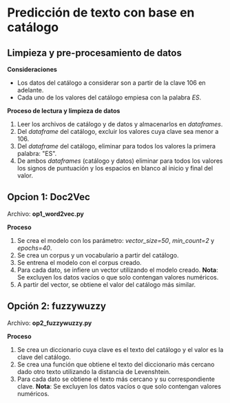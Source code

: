 # Predicción de texto con base en catálogo

## Limpieza y pre-procesamiento de datos

**Consideraciones**
- Los datos del catálogo a considerar son a partir de la clave 106 en adelante.
- Cada uno de los valores del catálogo empiesa con la palabra _ES_.

**Proceso de lectura y limpieza de datos**
1. Leer los archivos de catálogo y de datos y almacenarlos en _dataframes_.
2. Del _dataframe_ del catálogo, excluir los valores cuya clave sea menor a 106.
3. Del _dataframe_ del catálogo, eliminar para todos los valores la primera palabra: "ES".
4. De ambos _dataframes_ (catálogo y datos) eliminar para todos los valores los signos de puntuación y los espacios en blanco al inicio y final del valor.

## Opcion 1: Doc2Vec

Archivo: **op1_word2vec.py**

**Proceso**
1. Se crea el modelo con los parámetro: *vector_size=50*, *min_count=2* y *epochs=40*.
2. Se crea un corpus y un vocabulario a partir del catálogo.
3. Se entrena el modelo con el corpus creado.
4. Para cada dato, se infiere un vector utilizando el modelo creado. **Nota**: Se excluyen los datos vacíos o que solo contengan valores numéricos.
5. A partir del vector, se obtiene el valor del catálogo más similar.

## Opción 2: fuzzywuzzy

Archivo: **op2_fuzzywuzzy.py**

**Proceso**
1. Se crea un diccionario cuya clave es el texto del catálogo y el valor es la clave del catálogo.
2. Se crea una función que obtiene el texto del diccionario más cercano dado otro texto utilizando la distancia de Levenshtein.
3. Para cada dato se obtiene el texto más cercano y su correspondiente clave. **Nota**: Se excluyen los datos vacíos o que solo contengan valores numéricos.